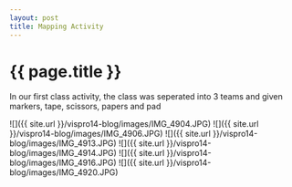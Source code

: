 ```yaml
---
layout: post
title: Mapping Activity
---
```


{{ page.title }}
================

<p class="meta">

In our first class activity, the class was seperated into 3 teams and given markers, tape, scissors, papers and pad

![]({{ site.url }}/vispro14-blog/images/IMG_4904.JPG)
![]({{ site.url }}/vispro14-blog/images/IMG_4906.JPG)
![]({{ site.url }}/vispro14-blog/images/IMG_4913.JPG)
![]({{ site.url }}/vispro14-blog/images/IMG_4914.JPG)
![]({{ site.url }}/vispro14-blog/images/IMG_4916.JPG)
![]({{ site.url }}/vispro14-blog/images/IMG_4920.JPG)
